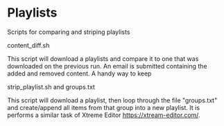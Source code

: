 # Playlists
Scripts for comparing and striping playlists

content_diff.sh

This script will download a playlists and compare it to one that was downloaded on the previous run. An email is submitted containing the added and removed content. A handy way to keep

strip_playlist.sh and groups.txt

This script will download a playlist, then loop through the file "groups.txt" and create/append all items from that group into a new playlist. It is performs a similar task of Xtreme Editor https://xtream-editor.com/.
